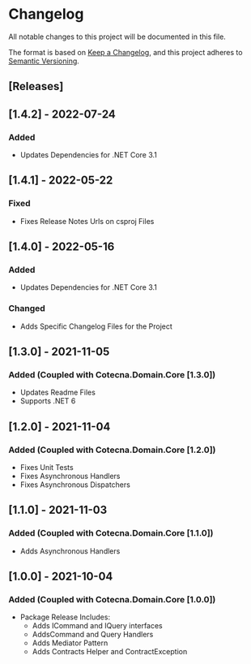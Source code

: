 ﻿# Changelog
All notable changes to this project will be documented in this file.

The format is based on [Keep a Changelog](https://keepachangelog.com/en/1.0.0/),
and this project adheres to [Semantic Versioning](https://semver.org/spec/v2.0.0.html).

## [Releases]

## [1.4.2] - 2022-07-24
### Added
 - Updates Dependencies for .NET Core 3.1

## [1.4.1] - 2022-05-22
### Fixed
- Fixes Release Notes Urls on csproj Files

## [1.4.0] - 2022-05-16
### Added
 - Updates Dependencies for .NET Core 3.1

### Changed
 - Adds Specific Changelog Files for the Project

## [1.3.0] - 2021-11-05
### Added (Coupled with Cotecna.Domain.Core  [1.3.0])
- Updates Readme Files
- Supports .NET 6

## [1.2.0] - 2021-11-04
### Added (Coupled with Cotecna.Domain.Core  [1.2.0])
- Fixes Unit Tests
- Fixes Asynchronous Handlers
- Fixes Asynchronous Dispatchers

## [1.1.0] - 2021-11-03
### Added (Coupled with Cotecna.Domain.Core  [1.1.0])
- Adds Asynchronous Handlers

## [1.0.0] - 2021-10-04
### Added (Coupled with Cotecna.Domain.Core  [1.0.0])
- Package Release Includes:
	- Adds ICommand and IQuery interfaces
	- AddsCommand and Query Handlers
	- Adds Mediator Pattern
	- Adds Contracts Helper and ContractException
